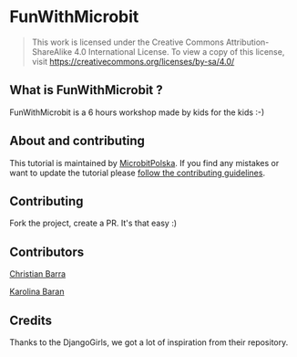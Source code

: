 # FunWithMicrobit
> This work is licensed under the Creative Commons Attribution-ShareAlike 4.0 International License.
> To view a copy of this license, visit https://creativecommons.org/licenses/by-sa/4.0/

## What is FunWithMicrobit ?
FunWithMicrobit is a 6 hours workshop made by kids for the kids :-)

## About and contributing
This tutorial is maintained by [MicrobitPolska](https://www.microbitpolska.org/). 
If you find any mistakes or want to update the tutorial please [follow the contributing guidelines](https://github.com/MicrobitPolska/FunWithMicrobit/blob/master/README.md).

## Contributing
Fork the project, create a PR.
It's that easy :)

## Contributors
[Christian Barra](https://github.com/barrachri)

[Karolina Baran](https://github.com/karolinabaran)

## Credits

Thanks to the DjangoGirls, we got a lot of inspiration from their repository.

